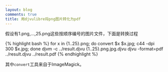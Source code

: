 ```yaml
---
layout: blog
comments: true
title: 用djvulibre将png图片转化为pdf
---
```


假设有1.png,...,25.png这些按顺序编号的图片文件，下面是转换过程

{% highlight bash %}
for x in {1..25}.png; do convert $x $x.jpg; c44 -dpi 300 $x.jpg; done
djvm -c ../result.djvu {1..25}.png.jpg.djvu
djvu -format=pdf ../result.djvu ../result.pdf
{% endhighlight %}

其中`convert`工具来自于ImageMagick。
